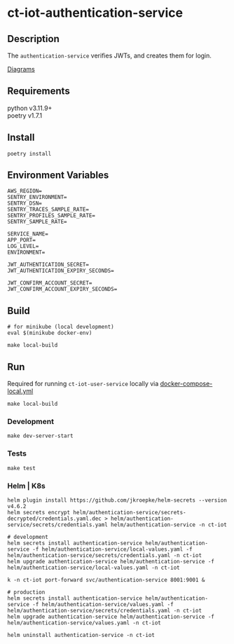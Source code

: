 # ct-iot-authentication-service

## Description
The `authentication-service` verifies JWTs, and creates them for login.

[Diagrams](./docs/diagrams)

## Requirements
python v3.11.9+  
poetry v1.7.1

## Install
```
poetry install
```

## Environment Variables
```
AWS_REGION=
SENTRY_ENVIRONMENT=
SENTRY_DSN=
SENTRY_TRACES_SAMPLE_RATE=
SENTRY_PROFILES_SAMPLE_RATE=
SENTRY_SAMPLE_RATE=

SERVICE_NAME=
APP_PORT=
LOG_LEVEL=
ENVIRONMENT=

JWT_AUTHENTICATION_SECRET=
JWT_AUTHENTICATION_EXPIRY_SECONDS=

JWT_CONFIRM_ACCOUNT_SECRET=
JWT_CONFIRM_ACCOUNT_EXPIRY_SECONDS=
```

## Build
```
# for minikube (local development)
eval $(minikube docker-env)

make local-build
```

## Run
Required for running `ct-iot-user-service` locally via [docker-compose-local.yml](https://github.com/darrylmorton/ct-iot-user-service/blob/main/docker-compose-local.yml)
```
make local-build
```

### Development
```
make dev-server-start
```

### Tests
```
make test
```

### Helm | K8s 
```
helm plugin install https://github.com/jkroepke/helm-secrets --version v4.6.2
helm secrets encrypt helm/authentication-service/secrets-decrypted/credentials.yaml.dec > helm/authentication-service/secrets/credentials.yaml helm/authentication-service -n ct-iot

# development
helm secrets install authentication-service helm/authentication-service -f helm/authentication-service/local-values.yaml -f helm/authentication-service/secrets/credentials.yaml -n ct-iot
helm upgrade authentication-service helm/authentication-service -f helm/authentication-service/local-values.yaml -n ct-iot

k -n ct-iot port-forward svc/authentication-service 8001:9001 &

# production
helm secrets install authentication-service helm/authentication-service -f helm/authentication-service/values.yaml -f helm/authentication-service/secrets/credentials.yaml -n ct-iot
helm upgrade authentication-service helm/authentication-service -f helm/authentication-service/values.yaml -n ct-iot

helm uninstall authentication-service -n ct-iot
```
